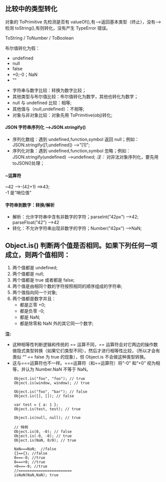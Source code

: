 ## 比较中的类型转化

对象的 ToPrimitive 先检测是否有 valueOf(),有-->返回基本类型（终止），没有-->检测 toString(),有则转化，没有产生 TypeError 错误。

ToString / ToNumber / ToBoolean

布尔值转化为假：

- undefined
- null
- false
- +0;-0；NaN
- ""

* 字符串与数字比较：转换为数字比较；
* 其他类型与布尔值比较：布尔值转化为数字，其他也转化为数字；
* null 与 undefined 比较：相等;
* 其他值与（null,undefined）：不相等;
* 对象与非对象比较：对象先用 ToPrimitive(obj)转化;

#### JSON 字符串序列化 -->JSON.stringify()

- 序列化数组：遇到 undefined,function,symbol 返回 null；例如：JSON.stringify([1,undefined]) -->"[1]";
- 序列化对象：遇到 undefined,function,symbol 忽略；例如：JSON.stringify(undefined) -->undefined;
  _注：_ 对非法对象序列化，要先用 toJSON()处理；

#### ~运算符

~42 -->-(42+1) ==>43;  
-1 是“哨位值”

#### 字符串到数字：转换/解析

- 解析：允许字符串中含有非数字的字符；parseInt("42px") -->42; parseFloat("42") -->42
- 转化：不允许字符串出现非数字的字符；Number("42px") -->NaN;

## Object.is() 判断两个值是否相同。如果下列任何一项成立，则两个值相同：

1. 两个值都是 undefined;
2. 两个值都是 null;
3. 两个值都是 true 或者都是 false;
4. 两个值是由相同个数的字符按照相同的顺序组成的字符串;
5. 两个值指向同一个对象;
6. 两个值都是数字并且：
   - 都是正零 +0;
   - 都是负零 -0;
   - 都是 NaN;
   - 都是除零和 NaN 外的其它同一个数字;

**注:**

- 这种相等性判断逻辑和传统的 == 运算不同，== 运算符会对它两边的操作数做隐式类型转换（如果它们类型不同），然后才进行相等性比较，（所以才会有类似 “” == false 为 true 的现象），但 Object.is 不会做这种类型转换。
- 这与===运算符也不一样。===运算符（和==运算符）将“-0” 和“+0” 视为相等，并认为 Number.NaN 不等于 NaN。

```Object.is()
    Object.is("foo", "foo"); // true
    Object.is(window, window); // true

    Object.is("foo", "bar"); // false
    Object.is([], []); // false

    var test = { a: 1 };
    Object.is(test, test); // true

    Object.is(null, null); // true

    // 特例
    Object.is(0, -0); // false
    Object.is(-0, -0); // true
    Object.is(NaN, 0/0); // true
```

```0与NaN
    NaN===NaN;  //false
    {}=={}; //false
    0===-0; //true
    0===+0; //true
    +0===-0; //true
    //========================
    isNaN(NaN,NaN); true
```
